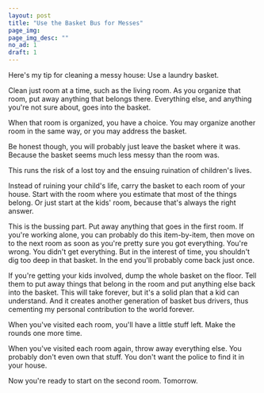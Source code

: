 ```yaml
---
layout: post
title: "Use the Basket Bus for Messes"
page_img: 
page_img_desc: ""
no_ad: 1
draft: 1
---
```


Here's my tip for cleaning a messy house: Use a laundry basket.

Clean just room at a time, such as the living room. As you organize that room, put away anything that belongs there. Everything else, and anything you're not sure about, goes into the basket.

When that room is organized, you have a choice. You may organize another room in the same way, or you may address the basket.

Be honest though, you will probably just leave the basket where it was. Because the basket seems much less messy than the room was.

This runs the risk of a lost toy and the ensuing ruination of children's lives.

Instead of ruining your child's life, carry the basket to each room of your house. Start with the room where you estimate that most of the things belong. Or just start at the kids' room, because that's always the right answer.

This is the bussing part. Put away anything that goes in the first room. If you're working alone, you can probably do this item-by-item, then move on to the next room as soon as you're pretty sure you got everything. You're wrong. You didn't get everything. But in the interest of time, you shouldn't dig too deep in that basket. In the end you'll probably come back just once.

If you're getting your kids involved, dump the whole basket on the floor. Tell them to put away things that belong in the room and put anything else back into the basket. This will take forever, but it's a solid plan that a kid can understand. And it creates another generation of basket bus drivers, thus cementing my personal contribution to the world forever.

When you've visited each room, you'll have a little stuff left. Make the rounds one more time.

When you've visited each room again, throw away everything else. You probably don't even own that stuff. You don't want the police to find it in your house.

Now you're ready to start on the second room. Tomorrow.
